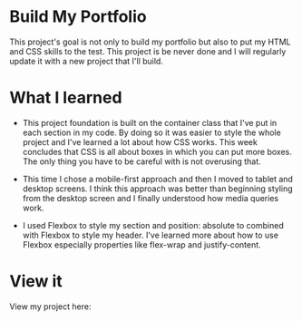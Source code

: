 # Build My Portfolio
This project's goal is not only to build my portfolio but also to put my HTML and CSS skills to the test. This project is be never done and I will regularly update it with a new project that I'll build. 

# What I learned

- This project foundation is built on the container class that I've put in each section in my code. By doing so it was easier to style the whole project and I've learned a lot about how CSS works. This week concludes that CSS is all about boxes in which you can put more boxes. The only thing you have to be careful with is not overusing that. 

- This time I chose a mobile-first approach and then I moved to tablet and desktop screens.  I think this approach was better than beginning styling from the desktop screen and I finally understood how media queries work. 

- I used Flexbox to style my section and position: absolute to combined with Flexbox to style my header. I've learned more about how to use Flexbox especially properties like flex-wrap and justify-content. 

# View it
View my project here: 